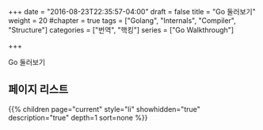 +++
date = "2016-08-23T22:35:57-04:00"
draft = false
title = "Go 둘러보기"
weight = 20
#chapter = true
tags = ["Golang", "Internals", "Compiler", "Structure"]
categories = ["번역", "핵킹"]
series = ["Go  Walkthrough"]

+++

Go 둘러보기

## 페이지 리스트

{{% children page="current" style="li" showhidden="true" description="true" depth=1 sort=none %}}
